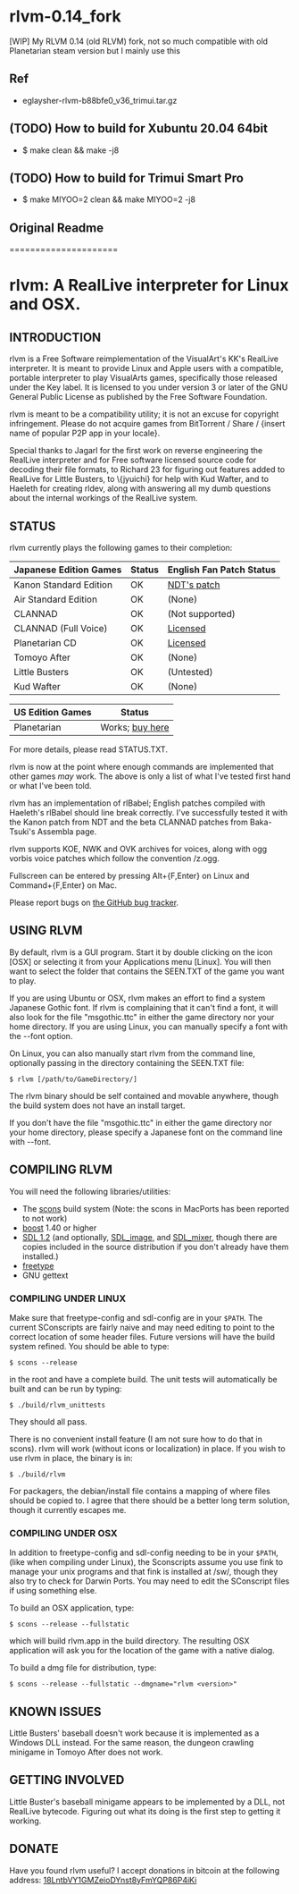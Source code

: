 # rlvm-0.14_fork
[WIP] My RLVM 0.14 (old RLVM) fork, not so much compatible with old Planetarian steam version but I mainly use this  

## Ref
* eglaysher-rlvm-b88bfe0_v36_trimui.tar.gz

## (TODO) How to build for Xubuntu 20.04 64bit
* $ make clean && make -j8

## (TODO) How to build for Trimui Smart Pro
* $ make MIYOO=2 clean && make MIYOO=2 -j8

## Original Readme

=====================

rlvm: A RealLive interpreter for Linux and OSX.
===============================================

## INTRODUCTION

rlvm is a Free Software reimplementation of the VisualArt's KK's
RealLive interpreter. It is meant to provide Linux and Apple users with
a compatible, portable interpreter to play VisualArts games,
specifically those released under the Key label. It is licensed to you
under version 3 or later of the GNU General Public License as published
by the Free Software Foundation.

rlvm is meant to be a compatibility utility; it is not an excuse for
copyright infringement. Please do not acquire games from BitTorrent /
Share / {insert name of popular P2P app in your locale}.

Special thanks to Jagarl for the first work on reverse engineering the
RealLive interpreter and for Free software licensed source code for
decoding their file formats, to Richard 23 for figuring out features
added to RealLive for Little Busters, to \\{jyuichi} for help with Kud Wafter, and to Haeleth for creating rldev, along with answering all my dumb questions about the internal workings of the RealLive system.

## STATUS

rlvm currently plays the following games to their completion:

| Japanese Edition Games | Status          | English Fan Patch Status |
| ---------------------- | --------------- | ------------------------ |
| Kanon Standard Edition | OK              | [NDT's patch][kanon]     |
| Air Standard Edition   | OK              | (None)                   |
| CLANNAD                | OK              | (Not supported)          |
| CLANNAD (Full Voice)   | OK              | [Licensed][clannad]      |
| Planetarian CD         | OK              | [Licensed][planetarian]  |
| Tomoyo After           | OK              | (None)                   |
| Little Busters         | OK              | (Untested)               |
| Kud Wafter             | OK              | (None)                   |

| US Edition Games       | Status                         |
| ---------------------- | ------------------------------ |
| Planetarian            | Works; [buy here][planetarian] |

[kanon]: http://radicalr.pestermom.com/vn.html
[clannad]: https://sekaiproject.com/blog-en/sekai-project-and-visualarts-announce-the-licensing-of-clannad-full-voice-edition/
[planetarian]: http://store.steampowered.com/app/316720/

For more details, please read STATUS.TXT.

rlvm is now at the point where enough commands are implemented that
other games *may* work. The above is only a list of what I've tested
first hand or what I've been told.

rlvm has an implementation of rlBabel; English patches compiled with
Haeleth's rlBabel should line break correctly. I've successfully tested
it with the Kanon patch from NDT and the beta CLANNAD patches from
Baka-Tsuki's Assembla page.

rlvm supports KOE, NWK and OVK archives for voices, along with ogg
vorbis voice patches which follow the convention
<packnumber>/z<packnumber><sampleid>.ogg.

Fullscreen can be entered by pressing Alt+{F,Enter} on Linux and
Command+{F,Enter} on Mac.

Please report bugs on [the GitHub bug tracker][bugtracker].

[bugtracker]: https://github.com/eglaysher/rlvm/issues

## USING RLVM

By default, rlvm is a GUI program. Start it by double clicking on the
icon [OSX] or selecting it from your Applications menu [Linux]. You will
then want to select the folder that contains the SEEN.TXT of the game
you want to play.

If you are using Ubuntu or OSX, rlvm makes an effort to find a system
Japanese Gothic font. If rlvm is complaining that it can't find a font,
it will also look for the file "msgothic.ttc" in either the game
directory nor your home directory. If you are using Linux, you can
manually specify a font with the --font option.

On Linux, you can also manually start rlvm from the command line,
optionally passing in the directory containing the SEEN.TXT file:

    $ rlvm [/path/to/GameDirectory/]

The rlvm binary should be self contained and movable anywhere, though
the build system does not have an install target.

If you don't have the file "msgothic.ttc" in either the game directory
nor your home directory, please specify a Japanese font on the command
line with --font.

## COMPILING RLVM

You will need the following libraries/utilities:

- The [scons][scons] build system (Note: the scons in MacPorts has been
  reported to not work)
- [boost][boost] 1.40 or higher
- [SDL 1.2][sdl] (and optionally, [SDL_image][sdl_image], and
  [SDL_mixer][sdl_mixer], though there are copies included in the source
  distribution if you don't already have them installed.)
- [freetype][freetype]
- GNU gettext

[scons]: http://www.scons.org/
[boost]: http://www.boost.org/
[sdl]: http://libsdl.org/download-1.2.php
[sdl_image]: https://www.libsdl.org/projects/SDL_image/release-1.2.html
[sdl_mixer]: http://www.libsdl.org/projects/SDL_mixer/release-1.2.html
[freetype]: http://www.freetype.org/

### COMPILING UNDER LINUX

Make sure that freetype-config and sdl-config are in your `$PATH`. The
current SConscripts are fairly naive and may need editing to point to
the correct location of some header files. Future versions will have the
build system refined. You should be able to type:

    $ scons --release

in the root and have a complete build. The unit tests will automatically
be built and can be run by typing:

    $ ./build/rlvm_unittests

They should all pass.

There is no convenient install feature (I am not sure how to do that in
scons). rlvm will work (without icons or localization) in place. If you
wish to use rlvm in place, the binary is in:

    $ ./build/rlvm

For packagers, the debian/install file contains a mapping of where files should be copied to. I agree that there should be a better long term solution, though it currently escapes me.

### COMPILING UNDER OSX

In addition to freetype-config and sdl-config needing to be in your
`$PATH`, (like when compiling under Linux), the Sconscripts assume you use fink to manage your unix programs and that fink is installed at /sw/, though they also try to check for Darwin Ports. You may need to edit the SConscript files if using something else.

To build an OSX application, type:

    $ scons --release --fullstatic

which will build rlvm.app in the build directory. The resulting OSX
application will ask you for the location of the game with a native
dialog.

To build a dmg file for distribution, type:

    $ scons --release --fullstatic --dmgname="rlvm <version>"

## KNOWN ISSUES

Little Busters' baseball doesn't work because it is implemented as a
Windows DLL instead. For the same reason, the dungeon crawling minigame
in Tomoyo After does not work.

## GETTING INVOLVED

Little Buster's baseball minigame appears to be implemented by a DLL,
not RealLive bytecode. Figuring out what its doing is the first step to
getting it working.

## DONATE

Have you found rlvm useful? I accept donations in bitcoin at the following address: [18LntbVY1GMZeioDYnst8yFmYQP86P4iKi][bitcoin]

[bitcoin]: https://blockchain.info/address/18LntbVY1GMZeioDYnst8yFmYQP86P4iKi
